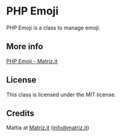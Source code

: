 # PHP Emoji

PHP Emoji is a class to manage emoji.

## More info

[PHP Emoji - Matriz.it](http://www.matriz.it/projects/php-emoji/ "Matriz | Projects | PHP-Emoji")

## License

This class is licensed under the MIT license.

## Credits

Mattia at [Matriz.it](http://www.matriz.it/) (info@matriz.it)